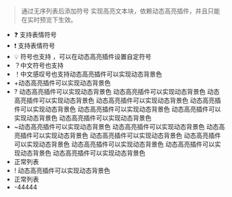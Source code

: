 
> 通过无序列表后添加符号 实现高亮文本块，依赖动态高亮插件，并且只能在实时预览下生效。


- ❓ 支持表情符号
- ❗ 支持表情符号
- 💡 符号也支持 ，可以在动态高亮插件设置自定符号
- ？中文符号也支持
- ！中文感叹号也支持动态高亮插件可以实现动态背景色
- +动态高亮插件可以实现动态背景色
- ? 动态高亮插件可以实现动态背景色 动态高亮插件可以实现动态背景色 动态高亮插件可以实现动态背景色 动态高亮插件可以实现动态背景色 动态高亮插件可以实现动态背景色 动态高亮插件可以实现动态背景色 动态高亮插件可以实现动态背景色 动态高亮插件可以实现动态背景色
- ~动态高亮插件可以实现动态背景色 动态高亮插件可以实现动态背景色 动态高亮插件可以实现动态背景色 动态高亮插件可以实现动态背景色 动态高亮插件可以实现动态背景色 动态高亮插件可以实现动态背景色 动态高亮插件可以实现动态背景色 动态高亮插件可以实现动态背景色
-  正常列表
- ! 动态高亮插件可以实现动态背景色
- 正常列表
- -44444

